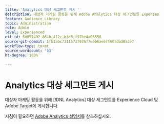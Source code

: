 ```yaml
---
title: 'Analytics 대상 세그먼트 게시 '
description: 대상자 마케팅 활동을 위해 Adobe Analytics 대상 세그먼트를 Experience Cloud 및 Adobe Target에 게시하는 방법
feature: Audience Library
topic: Administration
role: Admin
level: Experienced
exl-id: 6d097492-864b-412c-bfd6-f97be4a03558
source-git-commit: 1fb1abc7311573f976f7e6b6ae67f60ada10a3e7
workflow-type: tm+mt
source-wordcount: '63'
ht-degree: 100%

---
```


# Analytics 대상 세그먼트 게시

대상자 마케팅 활동을 위해 [!DNL Analytics] 대상 세그먼트를 Experience Cloud 및 Adobe Target에 게시합니다.

지침이 필요하면 [Adobe Analytics 설명서](https://experienceleague.adobe.com/docs/analytics/components/segmentation/segmentation-workflow/seg-publish.html?lang=ko-KR)를 참조하십시오.
